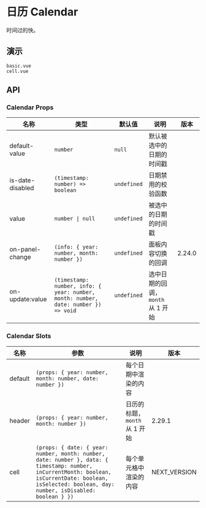 <!--single-column-->

# 日历 Calendar

时间过的快。

## 演示

```demo
basic.vue
cell.vue
```

## API

### Calendar Props

| 名称 | 类型 | 默认值 | 说明 | 版本 |
| --- | --- | --- | --- | --- |
| default-value | `number` | `null` | 默认被选中的日期的时间戳 |  |
| is-date-disabled | `(timestamp: number) => boolean` | `undefined` | 日期禁用的校验函数 |  |
| value | `number \| null` | `undefined` | 被选中的日期的时间戳 |  |
| on-panel-change | `(info: { year: number, month: number })` | `undefined` | 面板内容切换的回调 | 2.24.0 |
| on-update:value | `(timestamp: number, info: { year: number, month: number, date: number }) => void` | `undefined` | 选中日期的回调，`month` 从 1 开始 |  |

### Calendar Slots

| 名称 | 参数 | 说明 | 版本 |
| --- | --- | --- | --- |
| default | `(props: { year: number, month: number, date: number })` | 每个日期中渲染的内容 |  |
| header | `(props: { year: number, month: number })` | 日历的标题，`month` 从 1 开始 | 2.29.1 |
| cell | `(props: { date: { year: number, month: number, date: number }, data: { timestamp: number, inCurrentMonth: boolean, isCurrentDate: boolean, isSelected: boolean, day: number, isDisabled: boolean } })` | 每个单元格中渲染的内容 | NEXT_VERSION |
